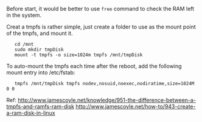 Before start, it would be better to use `free` command to check the RAM left in the system.

Creat a tmpfs is rather simple, just create a folder to use as the mount point of the tmpfs, and mount it.

       cd /mnt
       sudo mkdir tmpDisk
       mount -t tmpfs -o size=1024m tmpfs /mnt/tmpDisk

To auto-mount the tmpfs each time after the reboot,	add the following mount entry into /etc/fstab:

       tmpfs /mnt/tmpDisk tmpfs nodev,nosuid,noexec,nodiratime,size=1024M 0 0

Ref:
    http://www.jamescoyle.net/knowledge/951-the-difference-between-a-tmpfs-and-ramfs-ram-disk
    http://www.jamescoyle.net/how-to/943-create-a-ram-disk-in-linux

